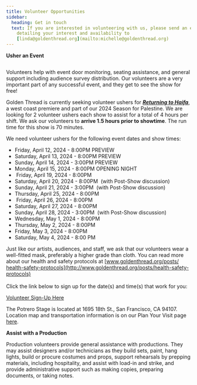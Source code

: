 ```yaml
---
title: Volunteer Opportunities
sidebar:
  heading: Get in touch
  text: If you are interested in volunteering with us, please send an email
    detailing your interest and availability to
    [linda@goldenthread.org](mailto:michelle@goldenthread.org)
---
```

**Usher an Event**

![]()

Volunteers help with event door monitoring, seating assistance, and general support including audience survey distribution. Our volunteers are a very important part of any successful event, and they get to see the show for free! 

Golden Thread is currently seeking volunteer ushers for ***[Returning to Haifa](https://goldenthread.org/productions/returning-to-haifa/)***, a west coast premiere and part of our 2024 Season for Palestine. We are looking for 2 volunteer ushers each show to assist for a total of 4 hours per shift. We ask our volunteers to **arrive 1.5 hours prior to showtime**. The run time for this show is 70 minutes.

We need volunteer ushers for the following event dates and show times: 

* Friday, April 12, 2024 - 8:00PM PREVIEW 
* Saturday, April 13, 2024 - 8:00PM PREVIEW 
* Sunday, April 14, 2024 - 3:00PM PREVIEW 
* Monday, April 15, 2024 - 8:00PM OPENING NIGHT
*  Friday, April 19, 2024 - 8:00PM 
* Saturday, April 20, 2024 - 8:00PM  (with Post-Show discussion)
* Sunday, April 21, 2024 - 3:00PM  (with Post-Show discussion)
* Thursday, April 25, 2024 - 8:00PM
*  Friday, April 26, 2024 - 8:00PM 
* Saturday, April 27, 2024 - 8:00PM 
* Sunday, April 28, 2024 - 3:00PM  (with Post-Show discussion)
* Wednesday, May 1, 2024 - 8:00PM 
* Thursday, May 2, 2024 - 8:00PM 
* Friday, May 3, 2024 - 8:00PM 
* Saturday, May 4, 2024 - 8:00 PM  

Just like our artists, audiences, and staff, we ask that our volunteers wear a well-fitted mask, preferably a higher grade than cloth. You can read more about our health and safety protocols at [www.goldenthread.org/posts/​health-safety-protocols](http://www.goldenthread.org/posts/health-safety-protocols) \
\
Click the link below to sign up for the date(s) and time(s) that work for you: 

[Volunteer Sign-Up Here](https://www.signupgenius.com/go/9040E4EAFA62FA1F58-48657523-returning#/)

The Potrero Stage is located at 1695 18th St., San Francisco, CA 94107. Location map and transportation information is on our Plan Your Visit page [here](https://goldenthread.org/about/visit/). 

**Assist with a Production**

Production volunteers provide general assistance with productions. They may assist designers and/or technicians as they build sets, paint, hang lights, build or procure costumes and props, support rehearsals by prepping materials, including hospitality, and assist with load-in and strike, and provide administrative support such as making copies, preparing documents, or taking notes.